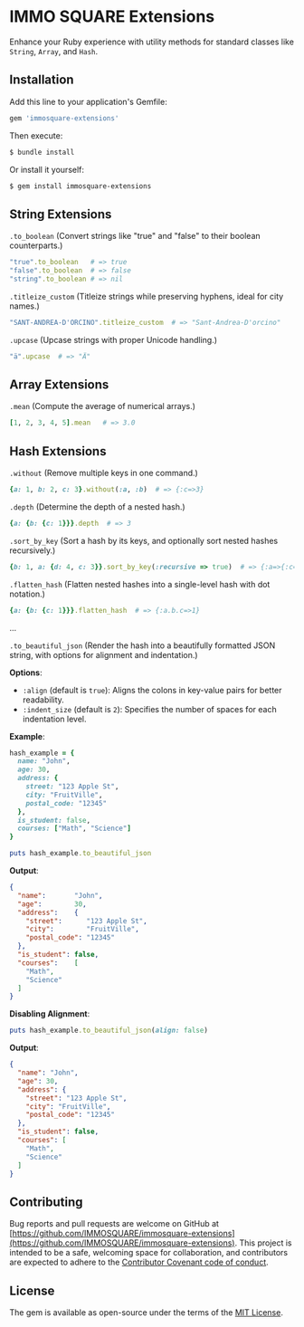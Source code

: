 # IMMO SQUARE Extensions

Enhance your Ruby experience with utility methods for standard classes like `String`, `Array`, and `Hash`.

## Installation

Add this line to your application's Gemfile:

```ruby
gem 'immosquare-extensions'
```

Then execute:

```bash
$ bundle install
```

Or install it yourself:

```bash
$ gem install immosquare-extensions
```

## String Extensions

`.to_boolean` (Convert strings like "true" and "false" to their boolean counterparts.)

```ruby
"true".to_boolean   # => true
"false".to_boolean  # => false
"string".to_boolean # => nil
```

`.titleize_custom` (Titleize strings while preserving hyphens, ideal for city names.)

```ruby
"SANT-ANDREA-D'ORCINO".titleize_custom  # => "Sant-Andrea-D'orcino"
```

`.upcase` (Upcase strings with proper Unicode handling.)

```ruby
"ä".upcase  # => "Ä"
```

## Array Extensions

`.mean` (Compute the average of numerical arrays.)

```ruby
[1, 2, 3, 4, 5].mean   # => 3.0
```

## Hash Extensions

`.without` (Remove multiple keys in one command.)

```ruby
{a: 1, b: 2, c: 3}.without(:a, :b)  # => {:c=>3}
```


`.depth` (Determine the depth of a nested hash.)

```ruby
{a: {b: {c: 1}}}.depth  # => 3
```

`.sort_by_key` (Sort a hash by its keys, and optionally sort nested hashes recursively.)

```ruby
{b: 1, a: {d: 4, c: 3}}.sort_by_key(:recursive => true)  # => {:a=>{:c=>3, :d=>4}, :b=>1}
```

`.flatten_hash` (Flatten nested hashes into a single-level hash with dot notation.)

```ruby
{a: {b: {c: 1}}}.flatten_hash  # => {:a.b.c=>1}
```


...

`.to_beautiful_json` (Render the hash into a beautifully formatted JSON string, with options for alignment and indentation.)

**Options**:
- `:align` (default is `true`): Aligns the colons in key-value pairs for better readability.
- `:indent_size` (default is `2`): Specifies the number of spaces for each indentation level.

**Example**:

```ruby
hash_example = {
  name: "John",
  age: 30,
  address: {
    street: "123 Apple St",
    city: "FruitVille",
    postal_code: "12345"
  },
  is_student: false,
  courses: ["Math", "Science"]
}

puts hash_example.to_beautiful_json
```

**Output**:

```json
{
  "name":       "John",
  "age":        30,
  "address":    {
    "street":      "123 Apple St",
    "city":        "FruitVille",
    "postal_code": "12345"
  },
  "is_student": false,
  "courses":    [
    "Math",
    "Science"
  ]
}
```

**Disabling Alignment**:

```ruby
puts hash_example.to_beautiful_json(align: false)
```

**Output**:

```json
{
  "name": "John",
  "age": 30,
  "address": {
    "street": "123 Apple St",
    "city": "FruitVille",
    "postal_code": "12345"
  },
  "is_student": false,
  "courses": [
    "Math",
    "Science"
  ]
}
```


## Contributing

Bug reports and pull requests are welcome on GitHub at [https://github.com/IMMOSQUARE/immosquare-extensions](https://github.com/IMMOSQUARE/immosquare-extensions). This project is intended to be a safe, welcoming space for collaboration, and contributors are expected to adhere to the [Contributor Covenant code of conduct](https://www.contributor-covenant.org/version/2/0/code_of_conduct/).

## License

The gem is available as open-source under the terms of the [MIT License](https://opensource.org/licenses/MIT).
